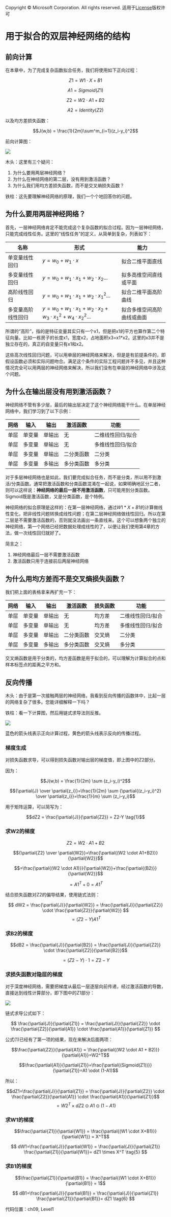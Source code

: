 Copyright © Microsoft Corporation. All rights reserved.
  适用于[License](https://github.com/Microsoft/ai-edu/blob/master/LICENSE.md)版权许可

# 用于拟合的双层神经网络的结构

## 前向计算

在本章中，为了完成复杂函数拟合任务，我们将使用如下正向过程：

$$Z1=W1 \cdot X+B1$$

$$A1=Sigmoid(Z1)$$

$$Z2=W2 \cdot A1+B2$$

$$A2=Identity(Z2) \tag{没有激活函数}$$

以及均方差损失函数：

$$J(w,b) = \frac{1}{2m}\sum^m_{i=1}(z_i-y_i)^2$$

前向计算图：

<img src=".\Images\8\forward.png">

木头：这里有三个疑问：

1. 为什么要用两层神经网络？
2. 为什么在神经网络的第二层，没有用到激活函数？
3. 为什么我们用均方差损失函数，而不是交叉熵损失函数？

铁柱：这先要理解神经网络的原理，我们一个个地回答你的问题。

## 为什么要用两层神经网络？

首先，一层神经网络肯定不能完成这个复杂函数的拟合过程。因为一层神经网络，只能完成线性任务。这里的“线性任务”的定义，从简单到复杂，列表如下：

|名称|形式|能力
|---|---|---|
|单变量线性回归|$y=w_0+w_1·x$|拟合二维平面直线|
|多变量线性回归|$y=w_0+w_1·x_1+w_2·x_2...$|拟多高维空间直线或平面|
|高阶线性回归|$y=w_0+w_1·x_1+w_2·x^2_1...$|拟合二维平面高阶曲线|
|多变量高阶线性回归|$y=w_0+w_1·x_1+w_2·x_2+w_3·x^2_1+w_4·x^2_2...$|拟合多维空间高阶曲线或曲面|

所谓的“高阶”，指的是特征变量其实只有一个x1，但是把x1的平方也算作第二个特征向量。比如一栋房子的长度x1，宽度x2，占地面积x3=x1*x2。这里的x3并不是独立存在的，真正的自变量只有x1和x2。

这些高次线性回归问题，可以用单层的神经网络来解决，但是是有前提条件的，即假设函数必须和实际问题吻合。满足这个条件的实际工程问题并不多见，并且这种情况完全可以用两层的神经网络来解决，所以我们没有在单层的神经网络中涉及这个问题。

## 为什么在输出层没有用到激活函数？

神经网络不管有多少层，最后的输出层决定了这个神经网络能干什么。在单层神经网络中，我们学习到了以下示例：

|网络|输入|输出|激活函数|功能|
|---|---|---|---|---|
|单层|单变量|单输出|无|二维线性回归/拟合|
|单层|多变量|单输出|无|多维线性回归/拟合|
|单层|多变量|单输出|二分类函数|二分类|
|单层|多变量|多输出|多分类函数|多分类|

对于多层神经网络也是如此，我们要完成拟合任务，而不是分类，所以用不到激活/分类函数。通常把激活函数和分类函数混淆在一起说，如果明确地区分二者，则可以这样说：**神经网络的最后一层不用激活函数**，只可能用到分类函数。Sigmoid既是激活函数，又是分类函数，是个特例。

神经网络的拟合原理是这样的：在第一层神经网络，通过$W1*X+B1$的计算做线性变化，把非线性问题转换成线性问题；在第二层神经网络做线性回归。所以在第二层是不需要激活函数的，否则就没法画出一条直线来。这个可以想象两个独立的神经网络，第一个网络已经把数据处理成线性的了，以便让我们使用第4章的方法，做一次线性回归就好了。

简言之：

1. 神经网络最后一层不需要激活函数
2. 激活函数只用于连接前后两层神经网络

## 为什么用均方差而不是交叉熵损失函数？

我们把上面的表格拿来再扩充一下：

|网络|输入|输出|激活函数|损失函数|功能|
|---|---|---|---|---|---|
|单层|单变量|单输出|无|均方差|二维线性回归/拟合|
|单层|多变量|单输出|无|均方差|多维线性回归/拟合|
|单层|多变量|单输出|二分类函数|交叉熵|二分类|
|单层|多变量|多输出|多分类函数|交叉熵|多分类|

交叉熵函数是用于分类的，均方差函数是用于拟合的，可以理解为计算拟合的点和样本标签点的距离之平方和。

## 反向传播

木头：由于是第一次接触两层的神经网络，我看到反向传播的函数体中，比起一层的网络复杂了很多。您能详细解释一下吗？

铁柱：看一下计算图，然后用链式求导法则反推。

<img src=".\Images\9\backward.png">

蓝色的箭头线表示正向计算过程，黄色的箭头线表示反向的传播过程。

### 梯度生成

对损失函数求导，可以得到损失函数对输出层的梯度值，即上图中的Z2部分。

因为：

$$J(w,b) = \frac{1}{2m} \sum (z_i-y_i)^2$$

$${\partial{J} \over \partial{z_i}}=\frac{1}{2m} \sum {\partial{(z_i-y_i)^2} \over \partial{z_i}}=\frac{1}{m} \sum (z_i-y_i)$$

用于矩阵运算，可以简写为：

$$dZ2 = \frac{\partial{J}}{\partial{Z2}} = Z2-Y \tag{1}$$

### 求W2的梯度

$$Z2 = W2 \cdot A1+B2$$

$${\partial{Z2} \over \partial{W2}}=\frac{\partial{(W2 \cdot A1+B2)}}{\partial{W2}}$$

$$=\frac{\partial{(W2 \cdot A1)}}{\partial{W2}}+\frac{\partial{(B2)}}{\partial{W2}}$$

$$=A1^T+0=A1^T$$

结合损失函数对Z2的偏导结果，使用链式法则：

$$
dW2 = \frac{\partial{J}}{\partial{W2}} = \frac{\partial{J}}{\partial{Z2}} \cdot \frac{\partial{Z2}}{\partial{W2}}
$$
$$=(Z2-Y)A1^T \tag{2}$$

### 求B2的梯度

$$dB2 = \frac{\partial{J}}{\partial{B2}} = \frac{\partial{J}}{\partial{Z2}} \cdot \frac{\partial{Z2}}{\partial{B2}}$$

$$=(Z2-Y) \cdot 1=Z2-Y \tag{3}$$

### 求损失函数对隐层的梯度

对于深度神经网络，需要把梯度从最后一层逐层向前传递，经过激活函数的导数，直接达到线性计算部分，即下图中的Z1部分：

<img src=".\Images\9\backward.png">

链式求导公式如下：

$$
\frac{\partial{J}}{\partial{Z1}} = \frac{\partial{J}}{\partial{Z2}} \cdot \frac{\partial{Z2}}{\partial{A1}} \cdot \frac{\partial{A1}}{\partial{Z1}}
$$

公式(1)已经有了第一项的结果，现在来解决后面两项：

$$\frac{\partial{Z2}}{\partial{A1}} = \frac{\partial{(W2 \cdot A1 + B2)}}{\partial{A1}}=W2^T$$

$$\frac{\partial{A1}}{\partial{Z1}}=\frac{\partial{(Sigmoid(Z1))}}{\partial{Z1}}=A1 \odot (1-A1)$$

所以：

$$dZ1=\frac{\partial{J}}{\partial{Z1}} = \frac{\partial{J}}{\partial{Z2}} \cdot \frac{\partial{Z2}}{\partial{A1}} \cdot \frac{\partial{A1}}{\partial{Z1}}$$
$$=W2^T \times dZ2 \odot A1 \odot (1-A1) \tag{4}$$

### 求W1的梯度

$$\frac{\partial{Z1}}{\partial{W1}} = \frac{\partial{(W1 \cdot X+B1)}}{\partial{W1}} = X^T$$

$$
dW1=\frac{\partial{J}}{\partial{W1}} = \frac{\partial{J}}{\partial{Z1}} \frac{\partial{Z1}}{\partial{W1}}= dZ1 \times X^T \tag{5}
$$

### 求B1的梯度

$$\frac{\partial{Z1}}{\partial{B1}} = \frac{\partial{(W1 \cdot X+B1)}}{\partial{B1}} = 1$$

$$
dB1=\frac{\partial{J}}{\partial{B1}} = \frac{\partial{J}}{\partial{Z1}} \frac{\partial{Z1}}{\partial{B1}}= dZ1 \tag{6}
$$


代码位置：ch09, Level1
